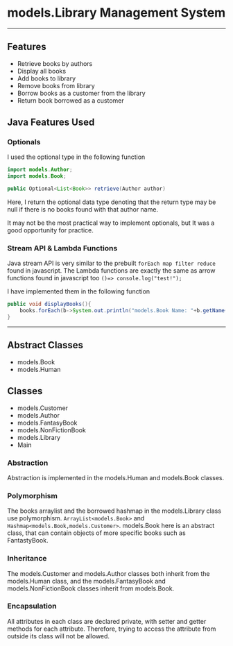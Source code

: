 # models.Library Management System

---
## Features

- Retrieve books by authors
- Display all books
- Add books to library
- Remove books from library
- Borrow books as a customer from the library
- Return book borrowed as a customer

## Java Features Used

### Optionals
I used the optional type in the following function

```java
import models.Author;
import models.Book;

public Optional<List<Book>> retrieve(Author author)
```
Here, I return the optional data type denoting that the return type may be null if
there is no books found with that author name.

It may not be the most practical way to implement optionals,
but It was a good opportunity for practice.

### Stream API & Lambda Functions
Java stream API is very similar to the prebuilt `forEach map filter reduce` found in javascript.
The Lambda functions are exactly the same as arrow functions found in javascript too 
```()=> console.log("test!");```

I have implemented them in the following function
```java
public void displayBooks(){
    books.forEach(b->System.out.println("models.Book Name: "+b.getName() +", models.Book models.Author: "+ b.getAuthor().getFirstName() +" " +b.getAuthor().getLastName()+ ", models.Book Id: "+b.getBookId()));
}
```


---
## Abstract Classes
- models.Book
- models.Human
## Classes
- models.Customer
- models.Author
- models.FantasyBook
- models.NonFictionBook
- models.Library
- Main

### Abstraction
Abstraction is implemented in the models.Human and models.Book classes.

### Polymorphism
The books arraylist and the borrowed hashmap in the models.Library class use polymorphism.
`ArrayList<models.Book>` and `Hashmap<models.Book,models.Customer>`. models.Book here is an abstract class,
that can contain objects of more specific books such as FantastyBook.

### Inheritance
The models.Customer and models.Author classes both inherit from the models.Human class, and the models.FantasyBook
and models.NonFictionBook classes inherit from models.Book.

### Encapsulation
All attributes in each class are declared private, with setter and getter methods for
each attribute. Therefore, trying to access the attribute from outside its class will
not be allowed.